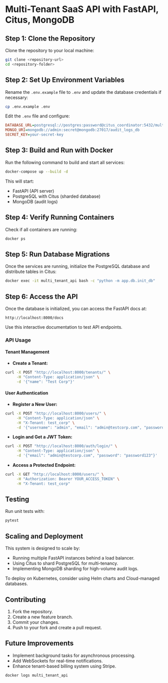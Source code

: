 # Multi-Tenant SaaS API with FastAPI, Citus, MongoDB

## Step 1: Clone the Repository
Clone the repository to your local machine:

```bash
git clone <repository-url>
cd <repository-folder>
```

## Step 2: Set Up Environment Variables
Rename the `.env.example` file to `.env` and update the database credentials if necessary:

```bash
cp .env.example .env
```

Edit the `.env` file and configure:

```ini
DATABASE_URL=postgresql://postgres:password@citus_coordinator:5432/multi_tenant_db
MONGO_URI=mongodb://admin:secret@mongodb:27017/audit_logs_db
SECRET_KEY=your-secret-key
```

## Step 3: Build and Run with Docker
Run the following command to build and start all services:

```bash
docker-compose up --build -d
```

This will start:

- FastAPI (API server)
- PostgreSQL with Citus (sharded database)
- MongoDB (audit logs)

## Step 4: Verify Running Containers
Check if all containers are running:

```bash
docker ps
```



## Step 5: Run Database Migrations
Once the services are running, initialize the PostgreSQL database and distribute tables in Citus:

```bash
docker exec -it multi_tenant_api bash -c "python -m app.db.init_db"
```

## Step 6: Access the API
Once the database is initialized, you can access the FastAPI docs at:

```
http://localhost:8000/docs
```

Use this interactive documentation to test API endpoints.

### API Usage

#### Tenant Management
- **Create a Tenant:**

```bash
curl -X POST "http://localhost:8000/tenants/" \
     -H "Content-Type: application/json" \
     -d '{"name": "Test Corp"}'
```

#### User Authentication
- **Register a New User:**

```bash
curl -X POST "http://localhost:8000/users/" \
     -H "Content-Type: application/json" \
     -H "X-Tenant: test_corp" \
     -d '{"username": "admin", "email": "admin@testcorp.com", "password": "password123"}'
```

- **Login and Get a JWT Token:**

```bash
curl -X POST "http://localhost:8000/auth/login/" \
     -H "Content-Type: application/json" \
     -d '{"email": "admin@testcorp.com", "password": "password123"}'
```

- **Access a Protected Endpoint:**

```bash
curl -X GET "http://localhost:8000/users/" \
     -H "Authorization: Bearer YOUR_ACCESS_TOKEN" \
     -H "X-Tenant: test_corp"
```

## Testing
Run unit tests with:

```bash
pytest
```

## Scaling and Deployment
This system is designed to scale by:

- Running multiple FastAPI instances behind a load balancer.
- Using Citus to shard PostgreSQL for multi-tenancy.
- Implementing MongoDB sharding for high-volume audit logs.

To deploy on Kubernetes, consider using Helm charts and Cloud-managed databases.

## Contributing
1. Fork the repository.
2. Create a new feature branch.
3. Commit your changes.
4. Push to your fork and create a pull request.

## Future Improvements
- Implement background tasks for asynchronous processing.
- Add WebSockets for real-time notifications.
- Enhance tenant-based billing system using Stripe.

```bash
docker logs multi_tenant_api
```

